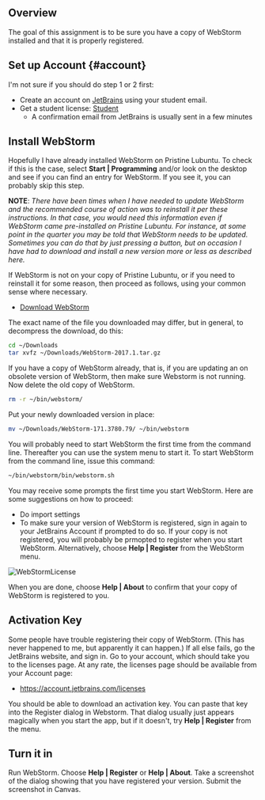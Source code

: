 ## Overview

The goal of this assignment is to be sure you have a copy of WebStorm installed and that it is properly registered.

## Set up Account {#account}

I'm not sure if you should do step 1 or 2 first:

- Create an account on [JetBrains](https://account.jetbrains.com/login) using your student email.
- Get a student license: [Student](https://www.jetbrains.com/shop/eform/students)
  - A confirmation email from JetBrains is usually sent in a few minutes


## Install WebStorm

Hopefully I have already installed WebStorm on Pristine Lubuntu. To check if this is the case, select **Start | Programming** and/or look on the desktop and see if you can find an entry for WebStorm. If you see it, you can probably skip this step.

**NOTE**: _There have been times when I have needed to update WebStorm and the recommended course of action was to reinstall it per these instructions. In that case, you would need this information even if WebStorm came pre-installed on Pristine Lubuntu. For instance, at some point in the quarter you may be told that WebStorm needs to be updated. Sometimes you can do that by just pressing a button, but on occasion I have had to download and install a new version more or less as described here._

If WebStorm is not on your copy of Pristine Lubuntu, or if you need to reinstall it for some reason, then proceed as follows, using your common sense where necessary.

- [Download WebStorm](https://www.jetbrains.com/webstorm/)

The exact name of the file you downloaded may differ, but in general, to decompress the download, do this:

```bash
cd ~/Downloads
tar xvfz ~/Downloads/WebStorm-2017.1.tar.gz
```

If you have a copy of WebStorm already, that is, if you are updating an on obsolete version of WebStorm, then make sure Webstorm is not running. Now delete the old copy of WebStorm.

```bash
rm -r ~/bin/webstorm/
```

Put your newly downloaded version in place:

```bash
mv ~/Downloads/WebStorm-171.3780.79/ ~/bin/webstorm
```

You will probably need to start WebStorm the first time from the command line. Thereafter you can use the system menu to start it. To start WebStorm from the command line, issue this command:

```bash
~/bin/webstorm/bin/webstorm.sh
```

You may receive some prompts the first time you start WebStorm. Here are some suggestions on how to proceed:

- Do import settings
- To make sure your version of WebStorm is registered, sign in again to your JetBrains Account if prompted to do so. If your copy is not registered, you will probably be prmopted to register when you start WebStorm. Alternatively, choose **Help | Register** from the WebStorm menu.

![WebStormLicense](https://s3.amazonaws.com/bucket01.elvenware.com/images/WebStormLicense.png)

When you are done, choose **Help | About** to confirm that your copy of WebStorm is registered to you.

## Activation Key

Some people have trouble registering their copy of WebStorm. (This has never happened to me, but apparently it can happen.) If all else fails, go the JetBrains website, and sign in. Go to your account, which should take you to the licenses page. At any rate, the licenses page should be available from your Account page:

- <https://account.jetbrains.com/licenses>

You should be able to download an activation key. You can paste that key into the Register dialog in Webstorm. That dialog usually just appears magically when you start the app, but if it doesn't, try **Help | Register** from the menu.

## Turn it in

Run WebStorm. Choose **Help | Register** or **Help | About**. Take a screenshot of the dialog showing that you have registered your version. Submit the screenshot in Canvas.
